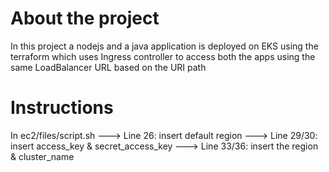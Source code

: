 # About the project

In this project a nodejs and a java application is deployed on EKS using the terraform which uses Ingress controller to access both the apps using the same LoadBalancer URL based on the URI path

# Instructions
 
In ec2/files/script.sh
---> Line 26: insert default region
---> Line 29/30: insert access_key & secret_access_key
---> Line 33/36: insert the region & cluster_name